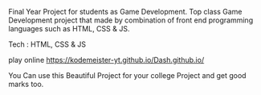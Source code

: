 Final Year Project for students as Game Development. Top class Game Development project that made by combination of front end programming languages such as HTML, CSS & JS.

Tech : HTML, CSS & JS

play online https://kodemeister-yt.github.io/Dash.github.io/

You Can use this Beautiful Project for your college Project and get good marks too.
